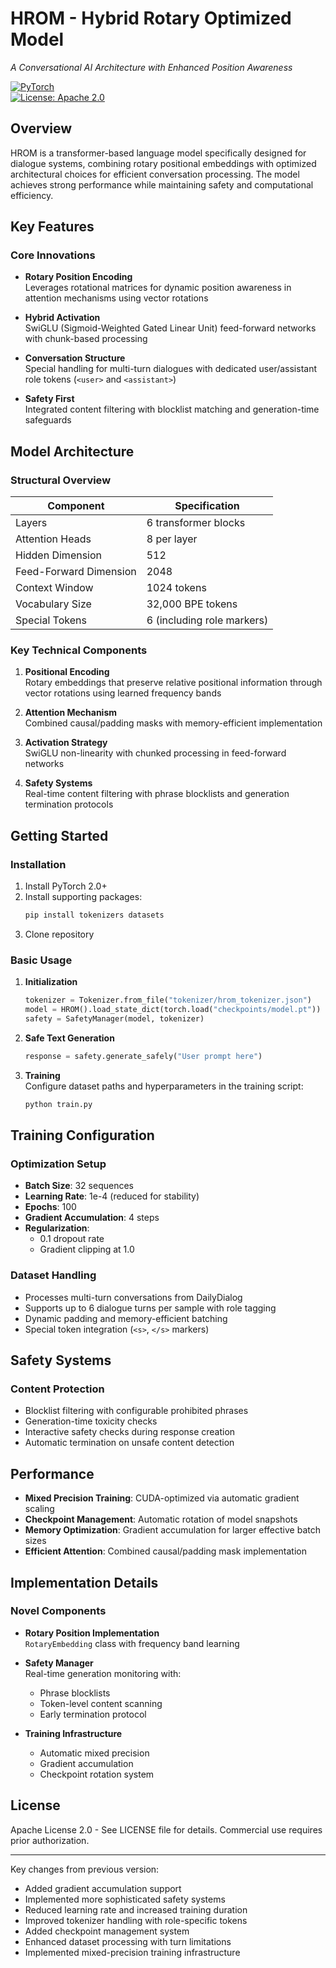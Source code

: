 # HROM - Hybrid Rotary Optimized Model  
*A Conversational AI Architecture with Enhanced Position Awareness*

[![PyTorch](https://img.shields.io/badge/PTorch-2.0+-red.svg)](https://pytorch.org)  
[![License: Apache 2.0](https://img.shields.io/badge/License-Apache_2.0-blue.svg)](https://www.apache.org/licenses/LICENSE-2.0)

## Overview
HROM is a transformer-based language model specifically designed for dialogue systems, combining rotary positional embeddings with optimized architectural choices for efficient conversation processing. The model achieves strong performance while maintaining safety and computational efficiency.

## Key Features

### Core Innovations
- **Rotary Position Encoding**  
  Leverages rotational matrices for dynamic position awareness in attention mechanisms using vector rotations

- **Hybrid Activation**  
  SwiGLU (Sigmoid-Weighted Gated Linear Unit) feed-forward networks with chunk-based processing

- **Conversation Structure**  
  Special handling for multi-turn dialogues with dedicated user/assistant role tokens (`<user>` and `<assistant>`)

- **Safety First**  
  Integrated content filtering with blocklist matching and generation-time safeguards

## Model Architecture

### Structural Overview
| Component                | Specification                          |
|--------------------------|----------------------------------------|
| Layers                   | 6 transformer blocks                   |
| Attention Heads          | 8 per layer                            |
| Hidden Dimension         | 512                                    |
| Feed-Forward Dimension   | 2048                                   |
| Context Window           | 1024 tokens                            |
| Vocabulary Size          | 32,000 BPE tokens                      |
| Special Tokens           | 6 (including role markers)             |

### Key Technical Components
1. **Positional Encoding**  
   Rotary embeddings that preserve relative positional information through vector rotations using learned frequency bands

2. **Attention Mechanism**  
   Combined causal/padding masks with memory-efficient implementation

3. **Activation Strategy**  
   SwiGLU non-linearity with chunked processing in feed-forward networks

4. **Safety Systems**  
   Real-time content filtering with phrase blocklists and generation termination protocols

## Getting Started

### Installation
1. Install PyTorch 2.0+  
2. Install supporting packages: 
   ```bash
   pip install tokenizers datasets
   ```
3. Clone repository

### Basic Usage
1. **Initialization**  
   ```python
   tokenizer = Tokenizer.from_file("tokenizer/hrom_tokenizer.json")
   model = HROM().load_state_dict(torch.load("checkpoints/model.pt"))
   safety = SafetyManager(model, tokenizer)
   ```

2. **Safe Text Generation**  
   ```python
   response = safety.generate_safely("User prompt here")
   ```

3. **Training**  
   Configure dataset paths and hyperparameters in the training script:
   ```bash
   python train.py
   ```

## Training Configuration

### Optimization Setup
- **Batch Size**: 32 sequences
- **Learning Rate**: 1e-4 (reduced for stability)
- **Epochs**: 100 
- **Gradient Accumulation**: 4 steps
- **Regularization**:  
  - 0.1 dropout rate  
  - Gradient clipping at 1.0

### Dataset Handling
- Processes multi-turn conversations from DailyDialog
- Supports up to 6 dialogue turns per sample with role tagging
- Dynamic padding and memory-efficient batching
- Special token integration (`<s>`, `</s>` markers)

## Safety Systems

### Content Protection
- Blocklist filtering with configurable prohibited phrases
- Generation-time toxicity checks
- Interactive safety checks during response creation
- Automatic termination on unsafe content detection

## Performance
- **Mixed Precision Training**: CUDA-optimized via automatic gradient scaling
- **Checkpoint Management**: Automatic rotation of model snapshots
- **Memory Optimization**: Gradient accumulation for larger effective batch sizes
- **Efficient Attention**: Combined causal/padding mask implementation

## Implementation Details

### Novel Components
- **Rotary Position Implementation**  
  `RotaryEmbedding` class with frequency band learning

- **Safety Manager**  
  Real-time generation monitoring with:
  - Phrase blocklists
  - Token-level content scanning
  - Early termination protocol

- **Training Infrastructure**  
  - Automatic mixed precision
  - Gradient accumulation
  - Checkpoint rotation system

## License
Apache License 2.0 - See LICENSE file for details. Commercial use requires prior authorization.

--- 
Key changes from previous version:
- Added gradient accumulation support
- Implemented more sophisticated safety systems
- Reduced learning rate and increased training duration
- Improved tokenizer handling with role-specific tokens
- Added checkpoint management system
- Enhanced dataset processing with turn limitations
- Implemented mixed-precision training infrastructure
```
